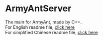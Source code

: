 # ArmyAntServer
The main for ArmyAnt, made by C++.</br>
For English readme file, [click here](./doc/readme_en-us.md)</br>
For simplified Chinese readme file, [click here](./doc/readme_zh-cn.md)</br>